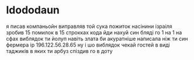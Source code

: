 # ldododaun
я писав компаньойн виправляв
той сука пожиток насінини ізраіля зробив 15 помилок в 15 строкках кода
йди нахуй син бляді го 1 на 1 на сфах виблядок
ти йолуп навіть злата би акуратніше написала ніж ти син фермера
ip 196.122.56.28.65 ну і шо виблядок чекай гостей в виді таджиків в яких ти арбуз спіздив
го в доту 
